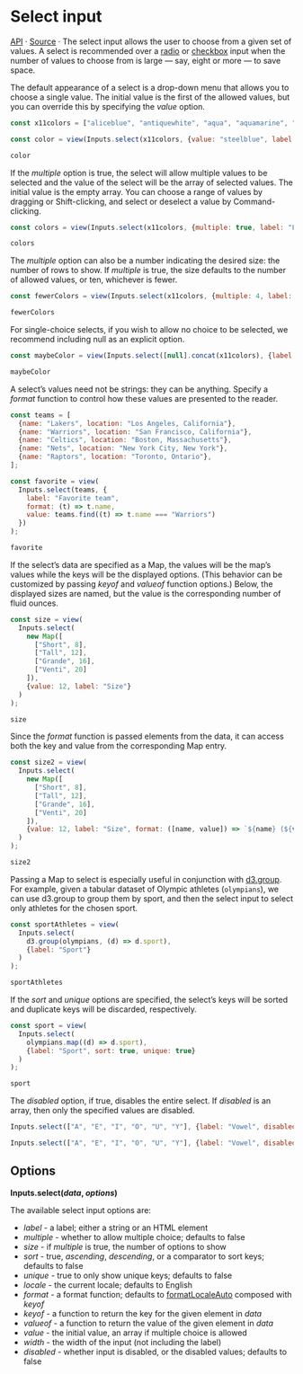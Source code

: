 # Select input

<a href="https://github.com/observablehq/inputs/blob/main/README.md#select" target="_blank">API</a> · <a href="https://github.com/observablehq/inputs/blob/main/src/select.js" target="_blank">Source</a> · The select input allows the user to choose from a given set of values. A select is recommended over a [radio](./radio) or [checkbox](./checkbox) input when the number of values to choose from is large — say, eight or more — to save space.

The default appearance of a select is a drop-down menu that allows you to choose a single value. The initial value is the first of the allowed values, but you can override this by specifying the *value* option.

```js
const x11colors = ["aliceblue", "antiquewhite", "aqua", "aquamarine", "azure", "beige", "bisque", "black", "blanchedalmond", "blue", "blueviolet", "brown", "burlywood", "cadetblue", "chartreuse", "chocolate", "coral", "cornflowerblue", "cornsilk", "crimson", "cyan", "darkblue", "darkcyan", "darkgoldenrod", "darkgray", "darkgreen", "darkgrey", "darkkhaki", "darkmagenta", "darkolivegreen", "darkorange", "darkorchid", "darkred", "darksalmon", "darkseagreen", "darkslateblue", "darkslategray", "darkslategrey", "darkturquoise", "darkviolet", "deeppink", "deepskyblue", "dimgray", "dimgrey", "dodgerblue", "firebrick", "floralwhite", "forestgreen", "fuchsia", "gainsboro", "ghostwhite", "gold", "goldenrod", "gray", "green", "greenyellow", "grey", "honeydew", "hotpink", "indianred", "indigo", "ivory", "khaki", "lavender", "lavenderblush", "lawngreen", "lemonchiffon", "lightblue", "lightcoral", "lightcyan", "lightgoldenrodyellow", "lightgray", "lightgreen", "lightgrey", "lightpink", "lightsalmon", "lightseagreen", "lightskyblue", "lightslategray", "lightslategrey", "lightsteelblue", "lightyellow", "lime", "limegreen", "linen", "magenta", "maroon", "mediumaquamarine", "mediumblue", "mediumorchid", "mediumpurple", "mediumseagreen", "mediumslateblue", "mediumspringgreen", "mediumturquoise", "mediumvioletred", "midnightblue", "mintcream", "mistyrose", "moccasin", "navajowhite", "navy", "oldlace", "olive", "olivedrab", "orange", "orangered", "orchid", "palegoldenrod", "palegreen", "paleturquoise", "palevioletred", "papayawhip", "peachpuff", "peru", "pink", "plum", "powderblue", "purple", "rebeccapurple", "red", "rosybrown", "royalblue", "saddlebrown", "salmon", "sandybrown", "seagreen", "seashell", "sienna", "silver", "skyblue", "slateblue", "slategray", "slategrey", "snow", "springgreen", "steelblue", "tan", "teal", "thistle", "tomato", "turquoise", "violet", "wheat", "white", "whitesmoke", "yellow", "yellowgreen"];
```

```js echo
const color = view(Inputs.select(x11colors, {value: "steelblue", label: "Favorite color"}));
```

```js echo
color
```

If the *multiple* option is true, the select will allow multiple values to be selected and the value of the select will be the array of selected values. The initial value is the empty array. You can choose a range of values by dragging or Shift-clicking, and select or deselect a value by Command-clicking.

```js echo
const colors = view(Inputs.select(x11colors, {multiple: true, label: "Favorite colors"}));
```

```js echo
colors
```

The *multiple* option can also be a number indicating the desired size: the number of rows to show. If *multiple* is true, the size defaults to the number of allowed values, or ten, whichever is fewer.

```js echo
const fewerColors = view(Inputs.select(x11colors, {multiple: 4, label: "Favorite colors"}));
```

```js echo
fewerColors
```

For single-choice selects, if you wish to allow no choice to be selected, we recommend including null as an explicit option.

```js echo
const maybeColor = view(Inputs.select([null].concat(x11colors), {label: "Favorite color"}));
```

```js echo
maybeColor
```

A select’s values need not be strings: they can be anything. Specify a *format* function to control how these values are presented to the reader.

```js echo
const teams = [
  {name: "Lakers", location: "Los Angeles, California"},
  {name: "Warriors", location: "San Francisco, California"},
  {name: "Celtics", location: "Boston, Massachusetts"},
  {name: "Nets", location: "New York City, New York"},
  {name: "Raptors", location: "Toronto, Ontario"},
];
```

```js echo
const favorite = view(
  Inputs.select(teams, {
    label: "Favorite team",
    format: (t) => t.name,
    value: teams.find((t) => t.name === "Warriors")
  })
);
```

```js echo
favorite
```

If the select’s data are specified as a Map, the values will be the map’s values while the keys will be the displayed options. (This behavior can be customized by passing *keyof* and *valueof* function options.) Below, the displayed sizes are named, but the value is the corresponding number of fluid ounces.

```js echo
const size = view(
  Inputs.select(
    new Map([
      ["Short", 8],
      ["Tall", 12],
      ["Grande", 16],
      ["Venti", 20]
    ]),
    {value: 12, label: "Size"}
  )
);
```

```js echo
size
```

Since the *format* function is passed elements from the data, it can access both the key and value from the corresponding Map entry.

```js echo
const size2 = view(
  Inputs.select(
    new Map([
      ["Short", 8],
      ["Tall", 12],
      ["Grande", 16],
      ["Venti", 20]
    ]),
    {value: 12, label: "Size", format: ([name, value]) => `${name} (${value} oz)`}
  )
);
```

```js echo
size2
```

Passing a Map to select is especially useful in conjunction with [d3.group](https://d3js.org/d3-array/group). For example, given a tabular dataset of Olympic athletes (`olympians`), we can use d3.group to group them by sport, and then the select input to select only athletes for the chosen sport.

```js echo
const sportAthletes = view(
  Inputs.select(
    d3.group(olympians, (d) => d.sport),
    {label: "Sport"}
  )
);
```

```js echo
sportAthletes
```

If the *sort* and *unique* options are specified, the select’s keys will be sorted and duplicate keys will be discarded, respectively.

```js echo
const sport = view(
  Inputs.select(
    olympians.map((d) => d.sport),
    {label: "Sport", sort: true, unique: true}
  )
);
```

```js echo
sport
```

The *disabled* option, if true, disables the entire select. If *disabled* is an array, then only the specified values are disabled.

```js echo
Inputs.select(["A", "E", "I", "O", "U", "Y"], {label: "Vowel", disabled: true})
```

```js echo
Inputs.select(["A", "E", "I", "O", "U", "Y"], {label: "Vowel", disabled: ["Y"]})
```

## Options

**Inputs.select(*data*, *options*)**

The available select input options are:

* *label* - a label; either a string or an HTML element
* *multiple* - whether to allow multiple choice; defaults to false
* *size* - if *multiple* is true, the number of options to show
* *sort* - true, *ascending*, *descending*, or a comparator to sort keys; defaults to false
* *unique* - true to only show unique keys; defaults to false
* *locale* - the current locale; defaults to English
* *format* - a format function; defaults to [formatLocaleAuto](https://github.com/observablehq/inputs/blob/main/README.md#inputsformatlocaleautolocale) composed with *keyof*
* *keyof* - a function to return the key for the given element in *data*
* *valueof* - a function to return the value of the given element in *data*
* *value* - the initial value, an array if multiple choice is allowed
* *width* - the width of the input (not including the label)
* *disabled* - whether input is disabled, or the disabled values; defaults to false
